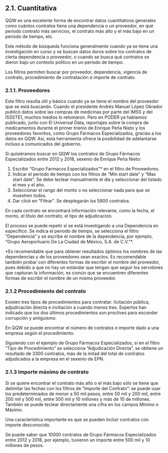 ## 2.1. Cuantitativa

QQW es una excelente forma de encontrar datos cuantitativos generales como cuántos contratos tiene una dependencia o un proveedor, en qué periodo contrató más servicios, el contrato más alto y el más bajo en un periodo de tiempo, etc. 

Este método de búsqueda funciona generalmente cuando ya se tiene una investigación en curso y se buscan datos duros sobre los contratos de cierta dependencia o proveedor, o cuando se busca qué contratos se dieron bajo un contexto político en un periodo de tiempo.

Los filtros permiten buscar por proveedor, dependencia, vigencia de contrato, procedimiento de contratación e importe de contrato.

### 2.1.1. Proveedores

Este filtro resulta útil y básico cuando ya se tiene el nombre del proveedor que se está buscando. Cuando el presidente Andrés Manuel López Obrador publicó datos sobre las compras de medicinas por parte del IMSS y del ISSSTE1, muchos medios lo retomaron. Pero en PODER ya habíamos publicado, junto con El Universal Data, reportajes sobre la compra de medicamentos durante el primer trienio de Enrique Peña Nieto y los proveedores favoritos, como Grupo Fármacos Especializados, gracias a los datos en QQW. Así, esta herramienta ofrece la posibilidad de adelantarse incluso a comunicados del gobierno.

Si quisiéramos buscar en QQW los contratos de Grupo Fármacos Especializados entre 2012 y 2018, sexenio de Enrique Peña Nieto:

1. Escribir “Grupo Farmacos Especializados”* en el filtro de Proveedores.
2. Indicar el periodo de tiempo con los filtros de  “Min start date” y “Max start date”. Se debe teclear manualmente el día y seleccionar del listado el mes y el año.
3. Seleccionar el rango del monto o no seleccionar nada para que se muestren todos.
4. Dar click en “Filtrar”. Se desplegarán los 5800 contratos.

En cada contrato se encontrará información relevante, como la fecha, el monto, el título del contrato, el tipo de adjudicación. 

El proceso se puede repetir si se está investigando a una Dependencia en específico. Se indica el periodo de tiempo, se selecciona el filtro “Dependencia” y se escribe el nombre de la dependencia, por ejemplo, “Grupo Aeroportuario De La Ciudad de México, S.A. de C.V.”*. 

*Es recomendable que para obtener resultados óptimos los nombres de las dependencias y de los proveedores sean exactos. Es recomendable también probar con diferentes formas de escribir el nombre del proveedor, pues debido a que no hay un estándar que tengan que seguir los servidores que capturan la información, es común que se encuentren diferentes formas de escribir el nombre de un mismo proveedor.

### 2.1.2 Procedimiento del contrato

Existen tres tipos de procedimientos para contratar: licitación pública, adjudicación directa e invitación a cuando menos tres. Expertos han indicado que los dos últimos procedimientos son proclives para esconder corrupción y amiguismo.

En QQW se puede encontrar el número de contratos e importe dado a una empresa según el procedimiento.

Siguiendo con el ejemplo de Grupo Fármacos Especializados, si en el filtro “Tipo de Procedimiento” se selecciona “Adjudicación Directa”, se obtiene un resultado de 3300 contratos, más de la mitad del total de contratos adjudicados a la empresa en el sexenio de EPN. 

### 2.1.3 Importe máximo de contrato

Si se quiere encontrar el contrato más alto o el más bajo sólo se tiene que delimitar las fechas con los filtros de “Importe del Contrato”: se puede usar los predeterminados de menor a  50 mil pesos, entre 50 mil y 200 mil, entre 200 mil y 500 mil, entre 500 mil y 10 millones y más de 10 de millones. También se puede teclear directamente una cifra en los campos Mínimo o Máximo. 

Una característica importante es que se pueden Incluir contratos con importe desconocido. 

Se puede saber que 10000 contratos de Grupo Fármacos Especializados entre 2012 y 2018, por ejemplo, tuvieron un importe entre 500 mil y 10 millones de pesos. 
